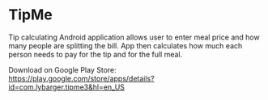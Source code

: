 # TipMe
Tip calculating Android application allows user to enter meal price and how many people are splitting the bill. App then calculates how much each person needs to pay for the tip 
and for the full meal.

Download on Google Play Store: https://play.google.com/store/apps/details?id=com.lybarger.tipme3&hl=en_US
